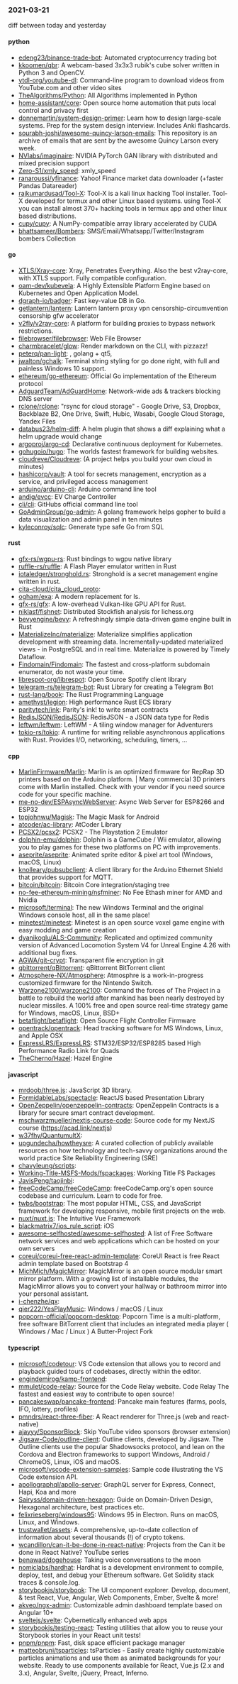 ### 2021-03-21
diff between today and yesterday

#### python
* [edeng23/binance-trade-bot](https://github.com/edeng23/binance-trade-bot): Automated cryptocurrency trading bot
* [kkoomen/qbr](https://github.com/kkoomen/qbr): A webcam-based 3x3x3 rubik's cube solver written in Python 3 and OpenCV.
* [ytdl-org/youtube-dl](https://github.com/ytdl-org/youtube-dl): Command-line program to download videos from YouTube.com and other video sites
* [TheAlgorithms/Python](https://github.com/TheAlgorithms/Python): All Algorithms implemented in Python
* [home-assistant/core](https://github.com/home-assistant/core):  Open source home automation that puts local control and privacy first
* [donnemartin/system-design-primer](https://github.com/donnemartin/system-design-primer): Learn how to design large-scale systems. Prep for the system design interview. Includes Anki flashcards.
* [sourabh-joshi/awesome-quincy-larson-emails](https://github.com/sourabh-joshi/awesome-quincy-larson-emails): This repository is an archive of emails that are sent by the awesome Quincy Larson every week.
* [NVlabs/imaginaire](https://github.com/NVlabs/imaginaire): NVIDIA PyTorch GAN library with distributed and mixed precision support
* [Zero-S1/xmly_speed](https://github.com/Zero-S1/xmly_speed): xmly_speed
* [ranaroussi/yfinance](https://github.com/ranaroussi/yfinance): Yahoo! Finance market data downloader (+faster Pandas Datareader)
* [rajkumardusad/Tool-X](https://github.com/rajkumardusad/Tool-X): Tool-X is a kali linux hacking Tool installer. Tool-X developed for termux and other Linux based systems. using Tool-X you can install almost 370+ hacking tools in termux app and other linux based distributions.
* [cupy/cupy](https://github.com/cupy/cupy): A NumPy-compatible array library accelerated by CUDA
* [bhattsameer/Bombers](https://github.com/bhattsameer/Bombers): SMS/Email/Whatsapp/Twitter/Instagram bombers Collection  

#### go
* [XTLS/Xray-core](https://github.com/XTLS/Xray-core): Xray, Penetrates Everything. Also the best v2ray-core, with XTLS support. Fully compatible configuration.
* [oam-dev/kubevela](https://github.com/oam-dev/kubevela): A Highly Extensible Platform Engine based on Kubernetes and Open Application Model.
* [dgraph-io/badger](https://github.com/dgraph-io/badger): Fast key-value DB in Go.
* [getlantern/lantern](https://github.com/getlantern/lantern): Lantern         lantern proxy vpn censorship-circumvention censorship gfw accelerator
* [v2fly/v2ray-core](https://github.com/v2fly/v2ray-core): A platform for building proxies to bypass network restrictions.
* [filebrowser/filebrowser](https://github.com/filebrowser/filebrowser):  Web File Browser
* [charmbracelet/glow](https://github.com/charmbracelet/glow): Render markdown on the CLI, with pizzazz! 
* [peterq/pan-light](https://github.com/peterq/pan-light): , golang + qt5, 
* [jwalton/gchalk](https://github.com/jwalton/gchalk): Terminal string styling for go done right, with full and painless Windows 10 support.
* [ethereum/go-ethereum](https://github.com/ethereum/go-ethereum): Official Go implementation of the Ethereum protocol
* [AdguardTeam/AdGuardHome](https://github.com/AdguardTeam/AdGuardHome): Network-wide ads & trackers blocking DNS server
* [rclone/rclone](https://github.com/rclone/rclone): "rsync for cloud storage" - Google Drive, S3, Dropbox, Backblaze B2, One Drive, Swift, Hubic, Wasabi, Google Cloud Storage, Yandex Files
* [databus23/helm-diff](https://github.com/databus23/helm-diff): A helm plugin that shows a diff explaining what a helm upgrade would change
* [argoproj/argo-cd](https://github.com/argoproj/argo-cd): Declarative continuous deployment for Kubernetes.
* [gohugoio/hugo](https://github.com/gohugoio/hugo): The worlds fastest framework for building websites.
* [cloudreve/Cloudreve](https://github.com/cloudreve/Cloudreve):  (A project helps you build your own cloud in minutes)
* [hashicorp/vault](https://github.com/hashicorp/vault): A tool for secrets management, encryption as a service, and privileged access management
* [arduino/arduino-cli](https://github.com/arduino/arduino-cli): Arduino command line tool
* [andig/evcc](https://github.com/andig/evcc): EV Charge Controller
* [cli/cli](https://github.com/cli/cli): GitHubs official command line tool
* [GoAdminGroup/go-admin](https://github.com/GoAdminGroup/go-admin): A golang framework helps gopher to build a data visualization and admin panel in ten minutes
* [kyleconroy/sqlc](https://github.com/kyleconroy/sqlc): Generate type safe Go from SQL

#### rust
* [gfx-rs/wgpu-rs](https://github.com/gfx-rs/wgpu-rs): Rust bindings to wgpu native library
* [ruffle-rs/ruffle](https://github.com/ruffle-rs/ruffle): A Flash Player emulator written in Rust
* [iotaledger/stronghold.rs](https://github.com/iotaledger/stronghold.rs): Stronghold is a secret management engine written in rust.
* [cita-cloud/cita_cloud_proto](https://github.com/cita-cloud/cita_cloud_proto): 
* [ogham/exa](https://github.com/ogham/exa): A modern replacement for ls.
* [gfx-rs/gfx](https://github.com/gfx-rs/gfx): A low-overhead Vulkan-like GPU API for Rust.
* [niklasf/fishnet](https://github.com/niklasf/fishnet): Distributed Stockfish analysis for lichess.org
* [bevyengine/bevy](https://github.com/bevyengine/bevy): A refreshingly simple data-driven game engine built in Rust
* [MaterializeInc/materialize](https://github.com/MaterializeInc/materialize): Materialize simplifies application development with streaming data. Incrementally-updated materialized views - in PostgreSQL and in real time. Materialize is powered by Timely Dataflow.
* [Findomain/Findomain](https://github.com/Findomain/Findomain): The fastest and cross-platform subdomain enumerator, do not waste your time.
* [librespot-org/librespot](https://github.com/librespot-org/librespot): Open Source Spotify client library
* [telegram-rs/telegram-bot](https://github.com/telegram-rs/telegram-bot): Rust Library for creating a Telegram Bot
* [rust-lang/book](https://github.com/rust-lang/book): The Rust Programming Language
* [amethyst/legion](https://github.com/amethyst/legion): High performance Rust ECS library
* [paritytech/ink](https://github.com/paritytech/ink): Parity's ink! to write smart contracts
* [RedisJSON/RedisJSON](https://github.com/RedisJSON/RedisJSON): RedisJSON - a JSON data type for Redis
* [leftwm/leftwm](https://github.com/leftwm/leftwm): LeftWM - A tiling window manager for Adventurers
* [tokio-rs/tokio](https://github.com/tokio-rs/tokio): A runtime for writing reliable asynchronous applications with Rust. Provides I/O, networking, scheduling, timers, ...

#### cpp
* [MarlinFirmware/Marlin](https://github.com/MarlinFirmware/Marlin): Marlin is an optimized firmware for RepRap 3D printers based on the Arduino platform. | Many commercial 3D printers come with Marlin installed. Check with your vendor if you need source code for your specific machine.
* [me-no-dev/ESPAsyncWebServer](https://github.com/me-no-dev/ESPAsyncWebServer): Async Web Server for ESP8266 and ESP32
* [topjohnwu/Magisk](https://github.com/topjohnwu/Magisk): The Magic Mask for Android
* [atcoder/ac-library](https://github.com/atcoder/ac-library): AtCoder Library
* [PCSX2/pcsx2](https://github.com/PCSX2/pcsx2): PCSX2 - The Playstation 2 Emulator
* [dolphin-emu/dolphin](https://github.com/dolphin-emu/dolphin): Dolphin is a GameCube / Wii emulator, allowing you to play games for these two platforms on PC with improvements.
* [aseprite/aseprite](https://github.com/aseprite/aseprite): Animated sprite editor & pixel art tool (Windows, macOS, Linux)
* [knolleary/pubsubclient](https://github.com/knolleary/pubsubclient): A client library for the Arduino Ethernet Shield that provides support for MQTT.
* [bitcoin/bitcoin](https://github.com/bitcoin/bitcoin): Bitcoin Core integration/staging tree
* [no-fee-ethereum-mining/nsfminer](https://github.com/no-fee-ethereum-mining/nsfminer): No Fee Ethash miner for AMD and Nvidia
* [microsoft/terminal](https://github.com/microsoft/terminal): The new Windows Terminal and the original Windows console host, all in the same place!
* [minetest/minetest](https://github.com/minetest/minetest): Minetest is an open source voxel game engine with easy modding and game creation
* [dyanikoglu/ALS-Community](https://github.com/dyanikoglu/ALS-Community): Replicated and optimized community version of Advanced Locomotion System V4 for Unreal Engine 4.26 with additional bug fixes.
* [AGWA/git-crypt](https://github.com/AGWA/git-crypt): Transparent file encryption in git
* [qbittorrent/qBittorrent](https://github.com/qbittorrent/qBittorrent): qBittorrent BitTorrent client
* [Atmosphere-NX/Atmosphere](https://github.com/Atmosphere-NX/Atmosphere): Atmosphre is a work-in-progress customized firmware for the Nintendo Switch.
* [Warzone2100/warzone2100](https://github.com/Warzone2100/warzone2100): Command the forces of The Project in a battle to rebuild the world after mankind has been nearly destroyed by nuclear missiles. A 100% free and open source real-time strategy game for Windows, macOS, Linux, BSD+
* [betaflight/betaflight](https://github.com/betaflight/betaflight): Open Source Flight Controller Firmware
* [opentrack/opentrack](https://github.com/opentrack/opentrack): Head tracking software for MS Windows, Linux, and Apple OSX
* [ExpressLRS/ExpressLRS](https://github.com/ExpressLRS/ExpressLRS): STM32/ESP32/ESP8285 based High Performance Radio Link for Quads
* [TheCherno/Hazel](https://github.com/TheCherno/Hazel): Hazel Engine

#### javascript
* [mrdoob/three.js](https://github.com/mrdoob/three.js): JavaScript 3D library.
* [FormidableLabs/spectacle](https://github.com/FormidableLabs/spectacle): ReactJS based Presentation Library
* [OpenZeppelin/openzeppelin-contracts](https://github.com/OpenZeppelin/openzeppelin-contracts): OpenZeppelin Contracts is a library for secure smart contract development.
* [mschwarzmueller/nextjs-course-code](https://github.com/mschwarzmueller/nextjs-course-code): Source code for my NextJS course (https://acad.link/nextjs)
* [w37fhy/QuantumultX](https://github.com/w37fhy/QuantumultX): 
* [upgundecha/howtheysre](https://github.com/upgundecha/howtheysre): A curated collection of publicly available resources on how technology and tech-savvy organizations around the world practice Site Reliability Engineering (SRE)
* [chavyleung/scripts](https://github.com/chavyleung/scripts): 
* [Working-Title-MSFS-Mods/fspackages](https://github.com/Working-Title-MSFS-Mods/fspackages): Working Title FS Packages
* [JavisPeng/taojinbi](https://github.com/JavisPeng/taojinbi): 
* [freeCodeCamp/freeCodeCamp](https://github.com/freeCodeCamp/freeCodeCamp): freeCodeCamp.org's open source codebase and curriculum. Learn to code for free.
* [twbs/bootstrap](https://github.com/twbs/bootstrap): The most popular HTML, CSS, and JavaScript framework for developing responsive, mobile first projects on the web.
* [nuxt/nuxt.js](https://github.com/nuxt/nuxt.js): The Intuitive Vue Framework
* [blackmatrix7/ios_rule_script](https://github.com/blackmatrix7/ios_rule_script): iOS
* [awesome-selfhosted/awesome-selfhosted](https://github.com/awesome-selfhosted/awesome-selfhosted): A list of Free Software network services and web applications which can be hosted on your own servers
* [coreui/coreui-free-react-admin-template](https://github.com/coreui/coreui-free-react-admin-template): CoreUI React is free React admin template based on Bootstrap 4
* [MichMich/MagicMirror](https://github.com/MichMich/MagicMirror): MagicMirror is an open source modular smart mirror platform. With a growing list of installable modules, the MagicMirror allows you to convert your hallway or bathroom mirror into your personal assistant.
* [i-chenzhe/qx](https://github.com/i-chenzhe/qx): 
* [qier222/YesPlayMusic](https://github.com/qier222/YesPlayMusic):  Windows / macOS / Linux
* [popcorn-official/popcorn-desktop](https://github.com/popcorn-official/popcorn-desktop): Popcorn Time is a multi-platform, free software BitTorrent client that includes an integrated media player ( Windows / Mac / Linux ) A Butter-Project Fork

#### typescript
* [microsoft/codetour](https://github.com/microsoft/codetour): VS Code extension that allows you to record and playback guided tours of codebases, directly within the editor.
* [engindemirog/kamp-frontend](https://github.com/engindemirog/kamp-frontend): 
* [mmulet/code-relay](https://github.com/mmulet/code-relay): Source for the Code Relay website. Code Relay The fastest and easiest way to contribute to open source!
* [pancakeswap/pancake-frontend](https://github.com/pancakeswap/pancake-frontend):  Pancake main features (farms, pools, IFO, lottery, profiles)
* [pmndrs/react-three-fiber](https://github.com/pmndrs/react-three-fiber):  A React renderer for Three.js (web and react-native)
* [ajayyy/SponsorBlock](https://github.com/ajayyy/SponsorBlock): Skip YouTube video sponsors (browser extension)
* [Jigsaw-Code/outline-client](https://github.com/Jigsaw-Code/outline-client): Outline clients, developed by Jigsaw. The Outline clients use the popular Shadowsocks protocol, and lean on the Cordova and Electron frameworks to support Windows, Android / ChromeOS, Linux, iOS and macOS.
* [microsoft/vscode-extension-samples](https://github.com/microsoft/vscode-extension-samples): Sample code illustrating the VS Code extension API.
* [apollographql/apollo-server](https://github.com/apollographql/apollo-server):  GraphQL server for Express, Connect, Hapi, Koa and more
* [Sairyss/domain-driven-hexagon](https://github.com/Sairyss/domain-driven-hexagon): Guide on Domain-Driven Design, Hexagonal architecture, best practices etc.
* [felixrieseberg/windows95](https://github.com/felixrieseberg/windows95):  Windows 95 in Electron. Runs on macOS, Linux, and Windows.
* [trustwallet/assets](https://github.com/trustwallet/assets): A comprehensive, up-to-date collection of information about several thousands (!) of crypto tokens.
* [wcandillon/can-it-be-done-in-react-native](https://github.com/wcandillon/can-it-be-done-in-react-native):   Projects from the Can it be done in React Native? YouTube series
* [benawad/dogehouse](https://github.com/benawad/dogehouse): Taking voice conversations to the moon 
* [nomiclabs/hardhat](https://github.com/nomiclabs/hardhat): Hardhat is a development environment to compile, deploy, test, and debug your Ethereum software. Get Solidity stack traces & console.log.
* [storybookjs/storybook](https://github.com/storybookjs/storybook):  The UI component explorer. Develop, document, & test React, Vue, Angular, Web Components, Ember, Svelte & more!
* [akveo/ngx-admin](https://github.com/akveo/ngx-admin): Customizable admin dashboard template based on Angular 10+
* [sveltejs/svelte](https://github.com/sveltejs/svelte): Cybernetically enhanced web apps
* [storybookjs/testing-react](https://github.com/storybookjs/testing-react): Testing utilities that allow you to reuse your Storybook stories in your React unit tests!
* [pnpm/pnpm](https://github.com/pnpm/pnpm):  Fast, disk space efficient package manager
* [matteobruni/tsparticles](https://github.com/matteobruni/tsparticles): tsParticles - Easily create highly customizable particles animations and use them as animated backgrounds for your website. Ready to use components available for React, Vue.js (2.x and 3.x), Angular, Svelte, jQuery, Preact, Inferno.
